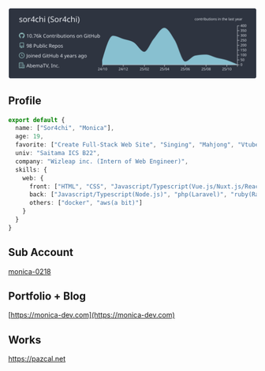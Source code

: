 ![](https://raw.githubusercontent.com/sor4chi/sor4chi/main/profile-summary-card-output/nord_dark/0-profile-details.svg)

## Profile
```ts
export default {
  name: ["Sor4chi", "Monica"],
  age: 19,
  favorite: ["Create Full-Stack Web Site", "Singing", "Mahjong", "Vtuber"],
  univ: "Saitama ICS B22",
  company: "Wizleap inc. (Intern of Web Engineer)",
  skills: {
    web: {
      front: ["HTML", "CSS", "Javascript/Typescript(Vue.js/Nuxt.js/React.js/Next.js)"],
      back: ["Javascript/Typescript(Node.js)", "php(Laravel)", "ruby(Rails)", "Python(Django)"],
      others: ["docker", "aws(a bit)"] 
    }
  }
}
```

## Sub Account
[monica-0218](https://github.com/monica-0218)

## Portfolio + Blog
[https://monica-dev.com](https://monica-dev.com)

## Works

https://pazcal.net

<!--
**kawamurasorachi/kawamurasorachi** is a ✨ _special_ ✨ repository because its `README.md` (this file) appears on your GitHub profile.

Here are some ideas to get you started:

- 🔭 I’m currently working on ...
- 🌱 I’m currently learning ...
- 👯 I’m looking to collaborate on ...
- 🤔 I’m looking for help with ...
- 💬 Ask me about ...
- 📫 How to reach me: ...
- 😄 Pronouns: ...
- ⚡ Fun fact: ...
-->
